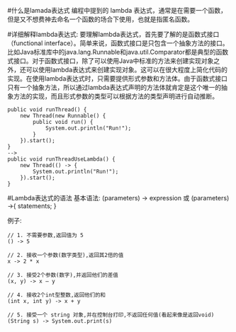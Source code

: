 #什么是lamada表达式
编程中提到的 lambda 表达式，通常是在需要一个函数，但是又不想费神去命名一个函数的场合下使用，也就是指匿名函数。

#详细解释lambda表达式:
要理解lambda表达式，首先要了解的是函数式接口（functional interface）。简单来说，函数式接口是只包含一个抽象方法的接口。比如Java标准库中的java.lang.Runnable和java.util.Comparator都是典型的函数式接口。对于函数式接口，除了可以使用Java中标准的方法来创建实现对象之外，还可以使用lambda表达式来创建实现对象。这可以在很大程度上简化代码的实现。在使用lambda表达式时，只需要提供形式参数和方法体。由于函数式接口只有一个抽象方法，所以通过lambda表达式声明的方法体就肯定是这个唯一的抽象方法的实现，而且形式参数的类型可以根据方法的类型声明进行自动推断。
```
public void runThread() {
    new Thread(new Runnable() {
        public void run() {
            System.out.println("Run!");
        }
    }).start();
}
-->
public void runThreadUseLambda() {
    new Thread(() -> {
        System.out.println("Run!");
    }).start();
}

```

#Lambda表达式的语法
基本语法:
(parameters) -> expression
或
(parameters) ->{ statements; }

例子:
```
// 1. 不需要参数,返回值为 5
() -> 5

// 2. 接收一个参数(数字类型),返回其2倍的值
x -> 2 * x

// 3. 接受2个参数(数字),并返回他们的差值
(x, y) -> x – y

// 4. 接收2个int型整数,返回他们的和
(int x, int y) -> x + y

// 5. 接受一个 string 对象,并在控制台打印,不返回任何值(看起来像是返回void)
(String s) -> System.out.print(s)
```
